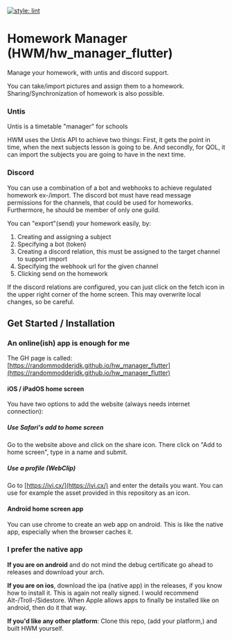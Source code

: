 [![style: lint](https://img.shields.io/badge/style-lint-4BC0F5.svg)](https://pub.dev/packages/lint)

# Homework Manager (HWM/hw_manager_flutter)

Manage your homework, with untis and discord support.

You can take/import pictures and assign them to a homework. Sharing/Synchronization of homework is also possible.

### Untis

Untis is a timetable "manager" for schools

HWM uses the Untis API to achieve two things:
First, it gets the point in time, when the next subjects lesson is going to be.
And secondly, for QOL, it can import the subjects you are going to have in the next time.

### Discord

You can use a combination of a bot and webhooks to achieve regulated homework ex-/import. The discord bot must have read message permissions for the channels, that could be used for homeworks. Furthermore, he should be member of only one guild.

You can "export"(send) your homework easily, by:
1. Creating and assigning a subject
2. Specifying a bot (token)
3. Creating a discord relation, this must be assigned to the target channel to support import
4. Specifying the webhook url for the given channel
5. Clicking send on the homework


If the discord relations are configured, you can just click on the fetch icon in the upper right corner of the home screen. This may overwrite local changes, so be careful.

## Get Started / Installation

### An online(ish) app is enough for me

The GH page is called: [https://randommodderjdk.github.io/hw_manager_flutter](https://randommodderjdk.github.io/hw_manager_flutter)

#### iOS / iPadOS home screen

You have two options to add the website (always needs internet connection):

##### Use Safari's add to home screen
Go to the website above and click on the share icon. There click on "Add to home screen", type in a name and submit.

##### Use a profile (WebClip)
Go to [https://ivi.cx/](https://ivi.cx/) and enter the details you want. You can use for example the asset provided in this repository as an icon. 

#### Android home screen app

You can use chrome to create an web app on android. This is like the native app, especially when the browser caches it.





### I prefer the native app

**If you are on android** and do not mind the debug certificate go ahead to releases and download your arch.

**If you are on ios**, download the ipa (native app) in the releases, if you know how to install it. This is again not really signed. I would recommend Alt-/Troll-/Sidestore. When Apple allows apps to finally be installed like on android, then do it that way.

**If you'd like any other platform**:
Clone this repo, (add your platform,) and built HWM yourself.